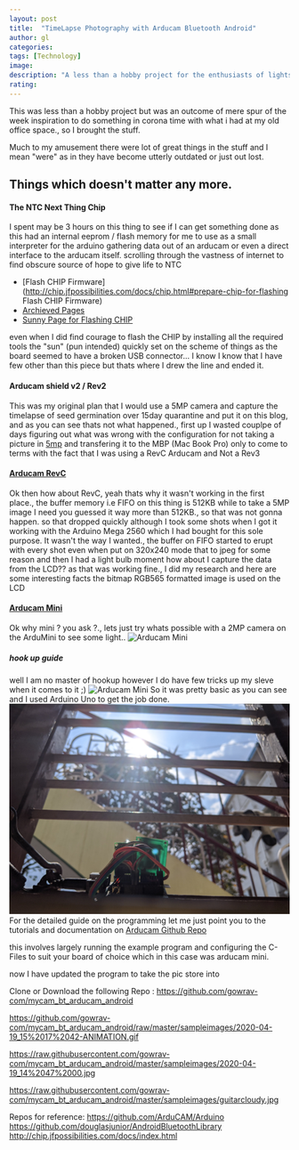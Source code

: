 ```yaml
---
layout: post
title:  "TimeLapse Photography with Arducam Bluetooth Android"
author: gl
categories:
tags: [Technology]
image: 
description: "A less than a hobby project for the enthusiasts of lights and shadows"
rating: 
---
```


This was less than a hobby project but was an outcome of mere spur of the week inspiration to do something in corona time with what i had at my old office space., so I brought the stuff.

Much to my amusement there were lot of great things in the stuff and I mean "were" as in they have become utterly outdated or just out lost.

## Things which doesn't matter any more.

#### The NTC Next Thing Chip
I spent may be 3 hours on this thing to see if I can get something done as this had an internal eeprom / flash memory for me to use as a small interpreter for the arduino gathering data out of an arducam or even a direct interface to the arducam itself. scrolling through the vastness of internet to find obscure source of hope to give life to NTC 
  * [Flash CHIP Firmware](http://chip.jfpossibilities.com/docs/chip.html#prepare-chip-for-flashing Flash CHIP Firmware)
  * [Archieved Pages](http://web.archive.org/web/20180918213953/https://bbs.nextthing.co/t/flashing-upcoming-fixed-images-without-the-chrome-flasher/11304/41)
  * [Sunny Page for Flashing CHIP](https://yoursunny.com/t/2018/CHIP-flash-offline/)

even when I did find courage to flash the CHIP by installing all the required tools the "sun" (pun intended) quickly set on the scheme of things as the board seemed to have a broken USB connector... I know I know that I have few other than this piece but thats where I drew the line and ended it.

#### Arducam shield v2 / Rev2
This was my original plan that I would use a 5MP camera and capture the timelapse of seed germination over 15day quarantine and put it on this blog, and as you can see thats not what happened., first up I wasted couplpe of days figuring out what was wrong with the configuration for not taking a picture in [5mp](https://www.arducam.com/product/5-mega-pixel-camera-module-ov5642-1080p-jpeg-output/) and transfering it to the MBP (Mac Book Pro) only to come to terms with the fact that I was using a RevC Arducam and Not a Rev3

#### [Arducam RevC](https://www.arducam.com/arducam-rev-c-plus-shield-released/)
Ok then how about RevC, yeah thats why it wasn't working in the first place., the buffer memory i.e FIFO on this thing is 512KB while to take a 5MP image I need you guessed it way more than 512KB., so that was not gonna happen. so that dropped quickly although I took some shots when I got it working with the Arduino Mega 2560 which I had bought for this sole purpose. It wasn't the way I wanted., the buffer on FIFO started to erupt with every shot even when put on 320x240 mode that to jpeg for some reason and then I had a light bulb moment how about I capture the data from the LCD?? as that was working fine.,
I did my research and here are some interesting facts the bitmap RGB565 formatted image is used on the LCD

#### [Arducam Mini](https://www.arducam.com/product/arducam-2mp-spi-camera-b0067-arduino/)
Ok why mini ? you ask ?., lets just try whats possible with a 2MP camera on the ArduMini to see some light..
![Arducam Mini](https://www.arducam.com/wp-content/uploads/2019/01/b0067-2.jpg)

##### hook up guide
well I am no master of hookup however I do have few tricks up my sleve when it comes to it ;)
![Arducam Mini](https://www.arducam.com/wp-content/uploads/2019/01/B0067-1-2-160x160.jpg)
So it was pretty basic as you can see and I used Arduino Uno to get the job done.
![Arducam Mini Interface with Arduino Uno](https://raw.githubusercontent.com/gowrav-com/mycam_bt_arducam_android/master/sampleimages/IMG_20200419_150250.jpg)
For the detailed guide on the programming let me just point you to the tutorials and documentation on [Arducam Github Repo](https://github.com/ArduCAM/Arduino)

this involves largely running the example program and configuring the C-Files to suit your board of choice which in this case was arducam mini.

now I have updated the program to take the pic store into 

Clone or Download the following Repo : https://github.com/gowrav-com/mycam_bt_arducam_android

https://github.com/gowrav-com/mycam_bt_arducam_android/raw/master/sampleimages/2020-04-19_15%2017%2042-ANIMATION.gif


https://raw.githubusercontent.com/gowrav-com/mycam_bt_arducam_android/master/sampleimages/2020-04-19_14%2047%2000.jpg

https://raw.githubusercontent.com/gowrav-com/mycam_bt_arducam_android/master/sampleimages/guitarcloudy.jpg


Repos for reference:
  https://github.com/ArduCAM/Arduino
  https://github.com/douglasjunior/AndroidBluetoothLibrary
  http://chip.jfpossibilities.com/docs/index.html
  
